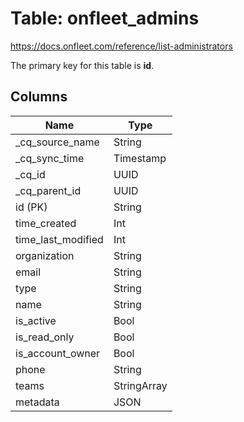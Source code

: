 # Table: onfleet_admins

https://docs.onfleet.com/reference/list-administrators

The primary key for this table is **id**.

## Columns

| Name          | Type          |
| ------------- | ------------- |
|_cq_source_name|String|
|_cq_sync_time|Timestamp|
|_cq_id|UUID|
|_cq_parent_id|UUID|
|id (PK)|String|
|time_created|Int|
|time_last_modified|Int|
|organization|String|
|email|String|
|type|String|
|name|String|
|is_active|Bool|
|is_read_only|Bool|
|is_account_owner|Bool|
|phone|String|
|teams|StringArray|
|metadata|JSON|